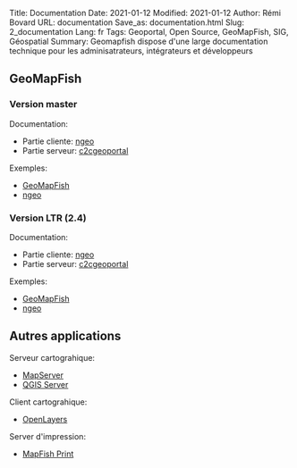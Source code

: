 Title: Documentation
Date: 2021-01-12
Modified: 2021-01-12
Author: Rémi Bovard
URL: documentation
Save_as: documentation.html
Slug: 2_documentation
Lang: fr
Tags: Geoportal, Open Source, GeoMapFish, SIG, Géospatial
Summary: Geomapfish dispose d'une large documentation technique pour les adminisatrateurs, intégrateurs et développeurs

## GeoMapFish

### Version master

Documentation:

* Partie cliente: [ngeo](https://camptocamp.github.io/ngeo/master/apidoc/)
* Partie serveur: [c2cgeoportal ](https://camptocamp.github.io/c2cgeoportal/master/)

Exemples:

* [GeoMapFish](https://camptocamp.github.io/ngeo/master/examples/contribs/gmf/)
* [ngeo](https://camptocamp.github.io/ngeo/master/examples/)

### Version LTR (2.4)

Documentation:

* Partie cliente: [ngeo](https://camptocamp.github.io/ngeo/2.4/apidoc/)
* Partie serveur: [c2cgeoportal ](https://camptocamp.github.io/c2cgeoportal/2.4/)

Exemples:

* [GeoMapFish](https://camptocamp.github.io/ngeo/2.4/examples/contribs/gmf/)
* [ngeo](https://camptocamp.github.io/ngeo/2.4/examples/)

## Autres applications

Serveur cartograhique:

* [MapServer](https://mapserver.org/documentation.html)
* [QGIS Server](https://docs.qgis.org/latest/en/docs/server_manual/)

Client cartograhique:

* [OpenLayers](https://openlayers.org/en/latest/doc/)

Server d'impression:

* [MapFish Print](https://mapfish.github.io/mapfish-print-doc/)
